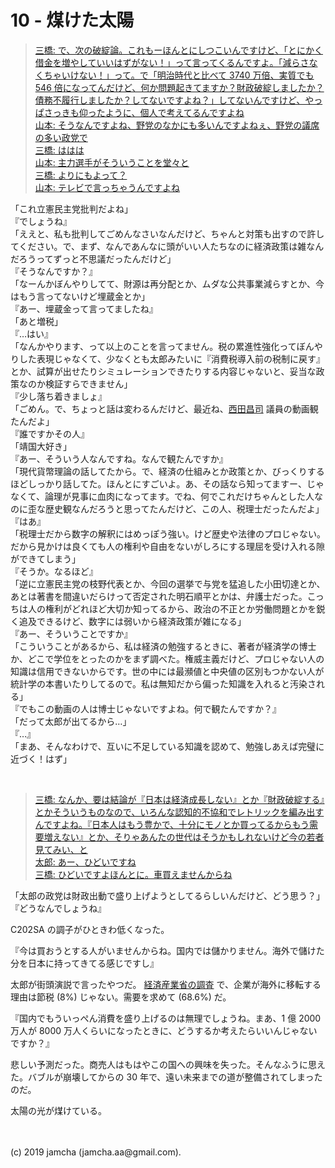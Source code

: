 

# 10 - 煤けた太陽

> [三橋: で、次の破綻論。これもーほんとにしつこいんですけど、「とにかく借金を増やしていいはずがない！」って言ってくるんですよ。「減らさなくちゃいけない！」って。で「明治時代と比べて 3740 万倍、実質でも 546 倍になってんだけど、何か問題起きてますか？財政破綻しましたか？債務不履行しましたか？してないですよね？」してないんですけど、やっぱさっきも仰ったように、個人で考えてるんですよね  
> 山本: そうなんですよね、野党のなかにも多いんですよねぇ、野党の議席の多い政党で  
> 三橋: ははは  
> 山本: 主力選手がそういうことを堂々と  
> 三橋: よりにもよって？  
> 山本: テレビで言っちゃうんですよね](https://youtu.be/FP3RyPpewvs?t=529)

「これ立憲民主党批判だよね」  
『でしょうね』  
「ええと、私も批判してごめんなさいなんだけど、ちゃんと対策も出すので許してください。で、まず、なんであんなに頭がいい人たちなのに経済政策は雑なんだろうってずっと不思議だったんだけど」  
『そうなんですか？』  
「なーんかぼんやりしてて、財源は再分配とか、ムダな公共事業減らすとか、今はもう言ってないけど埋蔵金とか」  
『あー、埋蔵金って言ってましたね』  
「あと増税」  
『…はい』  
「なんかやります、って以上のことを言ってません。税の累進性強化ってぼんやりした表現じゃなくて、少なくとも太郎みたいに『消費税導入前の税制に戻す』とか、試算が出せたりシミュレーションできたりする内容じゃないと、妥当な政策なのか検証すらできません」  
『少し落ち着きましょ』  
「ごめん。で、ちょっと話は変わるんだけど、最近ね、[西田昌司](https://www.youtube.com/watch?v=EQnqFcU8kzk) 議員の動画観たんだよ」  
『誰ですかその人』  
「靖国大好き」  
『あー、そういう人なんですね。なんで観たんですか』  
「現代貨幣理論の話してたから。で、経済の仕組みとか政策とか、びっくりするほどしっかり話してた。ほんとにすごいよ。あ、その話なら知ってますー、じゃなくて、論理が見事に血肉になってます。でね、何でこれだけちゃんとした人なのに歪な歴史観なんだろうと思ってたんだけど、この人、税理士だったんだよ」  
『はあ』  
「税理士だから数字の解釈にはめっぽう強い。けど歴史や法律のプロじゃない。だから見かけは良くても人の権利や自由をないがしろにする理屈を受け入れる隙ができてしまう」  
『そうか。なるほど』  
「逆に立憲民主党の枝野代表とか、今回の選挙で与党を猛追した小田切達とか、あとは著書を間違いだらけって否定された明石順平とかは、弁護士だった。こっちは人の権利がどれほど大切か知ってるから、政治の不正とか労働問題とかを鋭く追及できるけど、数字には弱いから経済政策が雑になる」  
『あー、そういうことですか』  
「こういうことがあるから、私は経済の勉強するときに、著者が経済学の博士か、どこで学位をとったのかをまず調べた。権威主義だけど、プロじゃない人の知識は信用できないからです。世の中には最瀕値と中央値の区別もつかない人が統計学の本書いたりしてるので。私は無知だから偏った知識を入れると汚染される」  
『でもこの動画の人は博士じゃないですよね。何で観たんですか？』  
「だって太郎が出てるから…」  
『…』  
「まあ、そんなわけで、互いに不足している知識を認めて、勉強しあえば完璧に近づく！はず」

<br>

> [三橋: なんか、要は結論が『日本は経済成長しない』とか『財政破綻する』とかそういうものなので、いろんな認知的不協和でレトリックを編み出すんですよね。『日本人はもう豊かで、十分にモノとか買ってるからもう需要増えない』とか、そりゃあんたの世代はそうかもしれないけど今の若者見てみい、と  
> 太郎: あー、ひどいですね  
> 三橋: ひどいですよほんとに。車買えませんからね](https://youtu.be/FP3RyPpewvs?t=811)

「太郎の政党は財政出動で盛り上げようとしてるらしいんだけど、どう思う？」  
『どうなんでしょうね』

C202SA の調子がひときわ低くなった。

『今は買おうとする人がいませんからね。国内では儲かりません。海外で儲けた分を日本に持ってきてる感じですし』

太郎が街頭演説で言ったやつだ。 [経済産業省の調査](https://www.meti.go.jp/statistics/tyo/kaigaizi/index.html) で、企業が海外に移転する理由は節税 (8%) じゃない。需要を求めて (68.6%) だ。

『国内でもういっぺん消費を盛り上げるのは無理でしょうね。まあ、1 億 2000 万人が 8000 万人くらいになったときに、どうするか考えたらいいんじゃないですか？』

悲しい予測だった。商売人はもはやこの国への興味を失った。そんなふうに思えた。バブルが崩壊してからの 30 年で、遠い未来までの道が整備されてしまったのだ。

太陽の光が煤けている。

<br>
<br>
(c) 2019 jamcha (jamcha.aa@gmail.com).

